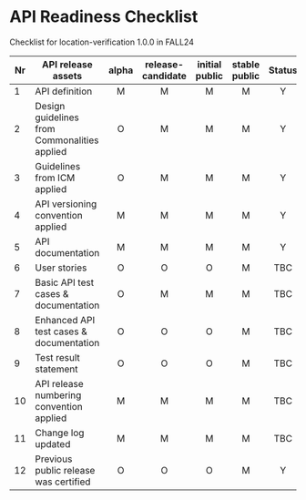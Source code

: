 # API Readiness Checklist

Checklist for location-verification 1.0.0 in FALL24

| Nr | API release assets  | alpha | release-candidate |  initial<br>public | stable<br> public | Status | Comments |
|----|----------------------------------------------|:-----:|:-----------------:|:-------:|:------:|:----:|:----:|
|  1 | API definition                               |   M   |         M         |    M    |    M   |Y|      |
|  2 | Design guidelines from Commonalities applied |   O   |         M         |    M    |    M   |Y|      |
|  3 | Guidelines from ICM applied                  |   O   |         M         |    M    |    M   |Y|      |
|  4 | API versioning convention applied            |   M   |         M         |    M    |    M   |Y|      |
|  5 | API documentation                            |   M   |         M         |    M    |    M   |Y|      |
|  6 | User stories                                 |   O   |         O         |    O    |    M   |TBC| link |
|  7 | Basic API test cases & documentation         |   O   |         M         |    M    |    M   |TBC| link |
|  8 | Enhanced API test cases & documentation      |   O   |         O         |    O    |    M   |TBC| link |
|  9 | Test result statement                        |   O   |         O         |    O    |    M   |TBC| link |
| 10 | API release numbering convention applied     |   M   |         M         |    M    |    M   |TBC|      |
| 11 | Change log updated                           |   M   |         M         |    M    |    M   |TBC| link |
| 12 | Previous public release was certified        |   O   |         O         |    O    |    M   |Y|      |

